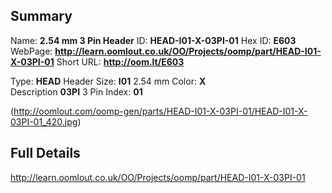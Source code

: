 

 ## Summary
Name: __2.54 mm 3 Pin Header__
ID: __HEAD-I01-X-03PI-01__
Hex ID: __E603__
WebPage: __http://learn.oomlout.co.uk/OO/Projects/oomp/part/HEAD-I01-X-03PI-01__
Short URL: __http://oom.lt/E603__

Type: __HEAD__ Header 
Size: __I01__ 2.54 mm 
Color: __X__  
Description __03PI__ 3 Pin 
Index: __01__


(http://oomlout.com/oomp-gen/parts/HEAD-I01-X-03PI-01/HEAD-I01-X-03PI-01_420.jpg)


 ## Full Details
 http://learn.oomlout.co.uk/OO/Projects/oomp/part/HEAD-I01-X-03PI-01















